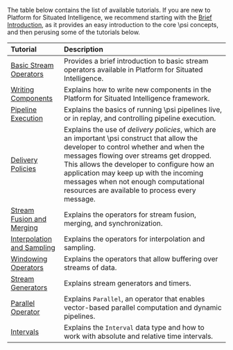 The table below contains the list of available tutorials. If you are new to Platform for Situated Intelligence, we recommend starting with the [Brief Introduction](Brief-Introduction), as it provides an easy introduction to the core \\psi concepts, and then perusing some of the tutorials below.

| Tutorial | Description |
| :------- | :----------------- |
| [Basic Stream Operators](Basic-Stream-Operators) | Provides a brief introduction to basic stream operators available in Platform for Situated Intelligence. |
| [Writing Components](Writing-Components) | Explains how to write new components in the Platform for Situated Intelligence framework. | 
| [Pipeline Execution](Pipeline-Execution) | Explains the basics of running \psi pipelines live, or in replay, and controlling pipeline execution. |
| [Delivery Policies](Delivery-Policies) | Explains the use of _delivery policies_, which are an important \\psi construct that allow the developer to control whether and when the messages flowing over streams get dropped. This allows the developer to configure how an application may keep up with the incoming messages when not enough computational resources are available to process every message. |
| [Stream Fusion and Merging](Stream-Fusion-and-Merging) | Explains the operators for stream fusion, merging, and synchronization. |
| [Interpolation and Sampling](Interpolation-and-Sampling) | Explains the operators for interpolation and sampling. |
| [Windowing Operators](Windowing-Operators) | Explains the operators that allow buffering over streams of data. |
| [Stream Generators](Stream-Generators) | Explains stream generators and timers. |
| [Parallel Operator](Parallel-Operator) | Explains `Parallel`, an operator that enables vector-based parallel computation and dynamic pipelines. |
| [Intervals](Intervals) | Explains the `Interval` data type and how to work with absolute and relative time intervals. |

